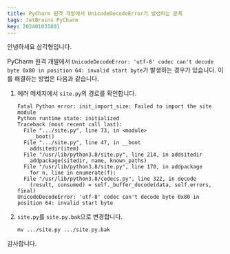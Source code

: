 ```yaml
---
title: PyCharm 원격 개발에서 UnicodeDecodeError가 발생하는 문제
tags: JetBrains PyCharm
key: 202401031801
---
```


안녕하세요 삼각형입니다.

PyCharm 원격 개발에서 `UnicodeDecodeError: 'utf-8' codec can't decode byte 0x80 in position 64: invalid start byte`가 발생하는 경우가 있습니다. 이를 해결하는 방법은 다음과 같습니다.

1. 에러 메세지에서 `site.py`의 경로를 확인합니다.
   
   ```
   Fatal Python error: init_import_size: Failed to import the site module
   Python runtime state: initialized
   Traceback (most recent call last):
     File ".../site.py", line 73, in <module>
       __boot()
     File ".../site.py", line 47, in __boot
       addsitedir(item)
     File "/usr/lib/python3.8/site.py", line 214, in addsitedir
       addpackage(sitedir, name, known_paths)
     File "/usr/lib/python3.8/site.py", line 170, in addpackage
       for n, line in enumerate(f):
     File "/usr/lib/python3.8/codecs.py", line 322, in decode
       (result, consumed) = self._buffer_decode(data, self.errors, final)
   UnicodeDecodeError: 'utf-8' codec can't decode byte 0x80 in position 64: invalid start byte
   ```

2. `site.py`를 `site.py.bak`으로 변경합니다.
   
   ```
   mv .../site.py .../site.py.bak
   ```

감사합니다.

<!--more-->
